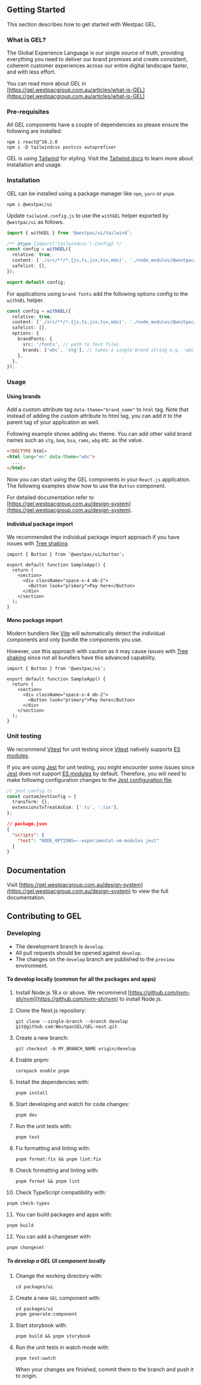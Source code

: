 ## Getting Started

This section describes how to get started with Westpac GEL.

### What is GEL?

The Global Experience Language is our single source of truth, providing everything you need to deliver our brand promises and create consistent, coherent customer experiences across our entire digital landscape faster, and with less effort.

You can read more about GEL in [https://gel.westpacgroup.com.au/articles/what-is-GEL](https://gel.westpacgroup.com.au/articles/what-is-GEL)

### Pre-requisites

All GEL components have a couple of dependencies so please ensure the following are installed:

```
npm i react@^18.2.0
npm i -D tailwindcss postcss autoprefixer
```

GEL is using [Tailwind](https://tailwindcss.com/) for styling. Visit the [Tailwind docs](https://tailwindcss.com/docs/installation/framework-guides) to learn more about installation and usage.

### Installation

GEL can be installed using a package manager like `npm`, `yarn` or `pnpm`.

```
npm i @westpac/ui
```

Update `tailwind.config.js` to use the `withGEL` helper exported by `@westpac/ui` as follows.

```ts
import { withGEL } from '@westpac/ui/tailwind';

/** @type {import('tailwindcss').Config} */
const config = withGEL({
  relative: true,
  content: ['./src/**/*.{js,ts,jsx,tsx,mdx}', './node_modules/@westpac/ui/src/**/*.{js,ts,jsx,tsx,mdx}'],
  safelist: [],
});

export default config;
```

For applications using `brand fonts` add the following options config to the `withGEL` helper.

```ts
const config = withGEL({
  relative: true,
  content: ['./src/**/*.{js,ts,jsx,tsx,mdx}', './node_modules/@westpac/ui/src/**/*.{js,ts,jsx,tsx,mdx}'],
  safelist: [],
  options: {
    brandFonts: {
      src: '/fonts', // path to font files
      brands: ['wbc', 'stg'], // takes a single brand string e.g. 'wbc' or an array of brands. If no brands are specified will import all brands by default
    },
  },
});
```

### Usage

#### Using brands

Add a custom attribute tag `data-theme="brand_name"` to `html` tag. Note that instead of adding the custom attribute to html tag, you can add it to the parent tag of your application as well.

Following example shows adding `wbc` theme. You can add other valid brand names such as `stg`, `bom`, `bsa`, `rams`, `wbg` etc. as the value.

```html
<!DOCTYPE html>
<html lang="en" data-theme="wbc">
  ...
</html>
```

Now you can start using the GEL components in your `React.js` application. The following examples show how to use the `Button` component.

For detailed documentation refer to [https://gel.westpacgroup.com.au/design-system](https://gel.westpacgroup.com.au/design-system).

#### Individual package import

We recommended the individual package import approach if you have issues with [Tree shaking](https://developer.mozilla.org/en-US/docs/Glossary/Tree_shaking).

```tsx
import { Button } from '@westpac/ui/button';

export default function SampleApp() {
  return (
    <section>
      <div className="space-x-4 mb-2">
        <Button look="primary">Pay here</Button>
      </div>
    </section>
  );
}
```

#### Mono package import

Modern bundlers like [Vite](https://vitejs.dev/) will automatically detect the individual components and only bundle the components you use.

However, use this approach with caution as it may cause issues with [Tree shaking](https://developer.mozilla.org/en-US/docs/Glossary/Tree_shaking) since not all bundlers have this advanced capability.

```tsx
import { Button } from '@westpac/ui';

export default function SampleApp() {
  return (
    <section>
      <div className="space-x-4 mb-2">
        <Button look="primary">Pay here</Button>
      </div>
    </section>
  );
}
```

### Unit testing

We recommend [Vitest](https://vitest.dev/) for unit testing since [Vitest](https://vitest.dev/guide/why.html) natively supports [ES modules](https://developer.mozilla.org/en-US/docs/Web/JavaScript/Guide/Modules).

If you are using [Jest](https://jestjs.io/) for unit testing, you might encounter some issues since [Jest](https://jestjs.io/docs/ecmascript-modules) does not support [ES modules](https://developer.mozilla.org/en-US/docs/Web/JavaScript/Guide/Modules) by default. Therefore, you will need to make following configuration changes to the [Jest configuration file](https://jestjs.io/docs/configuration).

```ts
// jest.config.ts
const customJestConfig = {
  transform: {},
  extensionsToTreatAsEsm: ['.ts', '.tsx'],
};
```

```json
// package.json
{
  "scripts": {
    "test": "NODE_OPTIONS=--experimental-vm-modules jest"
  }
}
```

## Documentation

Visit [https://gel.westpacgroup.com.au/design-system](https://gel.westpacgroup.com.au/design-system) to view the full documentation.

## Contributing to GEL

### Developing

- The development branch is `develop`.
- All pull requests should be opened against `develop`.
- The changes on the `develop` branch are published to the `preview` environment.

#### To develop locally (common for all the packages and apps)

1. Install Node.js 18.x or above. We recommend [https://github.com/nvm-sh/nvm](https://github.com/nvm-sh/nvm) to install Node.js.

2. Clone the Next.js repository:
   ```
   git clone --single-branch --branch develop git@github.com:WestpacGEL/GEL-next.git
   ```
3. Create a new branch:
   ```
   git checkout -b MY_BRANCH_NAME origin/develop
   ```
4. Enable pnpm:
   ```
   corepack enable pnpm
   ```
5. Install the dependencies with:
   ```
   pnpm install
   ```
6. Start developing and watch for code changes:
   ```
   pnpm dev
   ```
7. Run the unit tests with:
   ```
   pnpm test
   ```
8. Fix formatting and linting with:
   ```
   pnpm format:fix && pnpm lint:fix
   ```
9. Check formatting and linting with:
   ```
   pnpm format && pnpm lint
   ```
10. Check TypeScript compatibility with:

```
pnpm check-types
```

11. You can build packages and apps with:

```
pnpm build
```

12. You can add a changeset with:

```
pnpm changeset
```

##### To develop a GEL UI component locally

1. Change the working directory with:
   ```
   cd packages/ui
   ```
2. Create a new `GEL` component with:
   ```
   cd packages/ui
   pnpm generate:component
   ```
3. Start storybook with:
   ```
   pnpm build && pnpm storybook
   ```
4. Run the unit tests in watch mode with:
   ```
   pnpm test:watch
   ```
   When your changes are finished, commit them to the branch and push it to origin.
